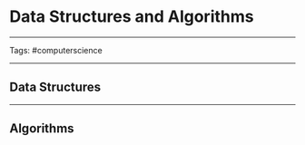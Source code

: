 # Data Structures and Algorithms

---

Tags: #computerscience 

---



## Data Structures



---

## Algorithms
